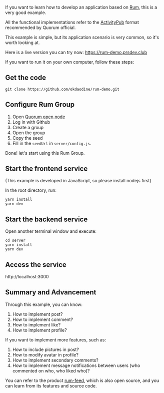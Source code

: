 If you want to learn how to develop an application based on [Rum](https://github.com/rumsystem/quorum), this is a very good example.

All the functional implementations refer to the [ActivityPub](https://docs.rumsystem.net/docs/data-format-and-examples/) format recommended by Quorum official.

This example is simple, but its application scenario is very common, so it's worth looking at.

Here is a live version you can try now: https://rum-demo.prsdev.club

If you want to run it on your own computer, follow these steps:

## Get the code

```
git clone https://github.com/okdaodine/rum-demo.git
```

## Configure Rum Group

1. Open [Quorum open node](https://node.rumsystem.net/)
2. Log in with Github
3. Create a group
4. Open the group
5. Copy the seed
6. Fill in the `seedUrl` in `server/config.js`.

Done! let's start using this Rum Group.

## Start the frontend service
(This example is developed in JavaScript, so please install nodejs first)

In the root directory, run:

```
yarn install
yarn dev
```

## Start the backend service

Open another terminal window and execute:

```
cd server
yarn install
yarn dev
```

## Access the service

http://localhost:3000

## Summary and Advancement

Through this example, you can know:

1. How to implement post?
2. How to implement comment?
3. How to implement like?
4. How to implement profile?

If you want to implement more features, such as:

1. How to include pictures in post?
2. How to modify avatar in profile?
3. How to implement secondary comments?
4. How to implement message notifications between users (who commented on who, who liked who)?

You can refer to the product [rum-feed](https://github.com/okdaodine/rum-feed), which is also open source, and you can learn from its features and source code.
